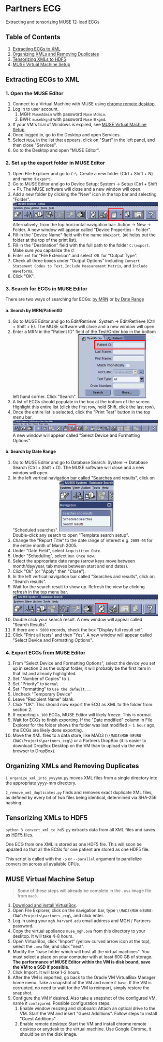 # Partners ECG
Extracting and tensorizing MUSE 12-lead ECGs

## Table of Contents
1. [Extracting ECGs to XML](#extracting-ecgs-to-xml)
2. [Organizing XMLs and Removing Duplicates](#organizing-xmls-and-removing-duplicates)
3. [Tensorizing XMLs to HDF5](#tensorizing-xmls-to-hdf5)
4. [MUSE Virtual Machine Setup](#muse-virtual-machine-setup)

## Extracting ECGs to XML
### 1. Open the MUSE Editor
1. Connect to a Virtual Machine with MUSE using [chrome remote desktop](https://remotedesktop.google.com/access).
2. Log in to user account.
   1. MGH: `MuseAdmin` with password `Muse!Admin`.
   2. BWH: `musebkgnd` with password `Muse!Bkgnd`.
3. If your VM's trial of Windows is expired, see [MUSE Virtual Machine Setup](#muse-virtual-machine-setup).
4. Once logged in, go to the Desktop and open Services.
5. Select `MUSE` in the list that appears, click on "Start" in the left panel, and then close "Services".
6. Go to the Desktop and open "MUSE Editor".

### 2. Set up the export folder in MUSE Editor
1. Open File Explorer and go to `C:\`. Create a new folder (Ctrl + Shift + N) and name it `export`.
2. Go to MUSE Editor and go to Device Setup: System -> Setup (Ctrl + Shift + P). The MUSE software will close and a new window will open.
3. Add a new folder by clicking the "New" icon in the top bar and selecting "Folder". ![MUSE New Export Folder](images/MUSE-new-export-folder.png)  
Alternatively, from the top horizontal navigation bar: Action -> New -> Folder. A new window will appear called "Device Properties - Folder".
4. Fill in the "Device Name" field with the name `00export`. (`00` helps put the folder at the top of the print list).
5. Fill in the "Destination" field with the full path to the folder `C:\export`. Make sure you capitalize the `C`!
6. Enter `xml` for "File Extension" and select `XML` for "Output Type".  
7. Check all three boxes under "Output Options" including `Convert Statement Codes to Text`, `Include Measurement Matrix`, and `Include Waveforms`.  
8. Click "OK".

### 3. Search for ECGs in MUSE Editor
There are two ways of searching for ECGs: [by MRN](#a-search-by-mrnpatientid) or [by Date Range](#b-search-by-date-range)

#### a. Search by MRN/PatientID
1. Go to MUSE Editor and go to Edit/Retrieve: System -> Edit/Retrieve (Ctrl + Shift + E). The MUSE software will close and a new window will open.
2. Enter a MRN in the "Patient ID" field of the Test/Order box in the bottom left hand corner. Click "Search". ![MUSE Editor Test Search Box](images/MUSE-test-search-field.png)
3. A list of ECGs should populate in the box at the bottom of the screen. Highlight this entire list (click the first row, hold Shift, click the last row). 
4. Once the entire list is selected, click the "Print Test" button in the top menu bar. ![MUSE Editor Print Test Button](images/MUSE-print-test-button.png)  
A new window will appear called "Select Device and Formatting Options".

#### b. Search by Date Range
1. Go to MUSE Editor and go to Database Search: System -> Database Search (Ctrl + Shift + D). The MUSE software will close and a new window will open.
2. In the left vertical navigation bar called "Searches and results", click on "Scheduled searches". ![MUSE Editor Database Search](images/MUSE-database-search.png)  
Double-click any search to open "Template search setup".  
3. Change the "Report Title" to the date range of interest e.g. `2005-03` for the entire month of March 2005.
4. Under "Date Field", select `Acquisition Date`.  
5. Under "Scheduling", select `Run Once Now`.  
6. Select the appropriate date range (arrow keys move between month/day/year, tab moves between start and end dates).  
7. Click "Ok" (or "Apply" then "Close").
8. In the left vertical navigation bar called "Searches and results", click on "Search results".
9. Wait for the search result to show up. Refresh the view by clicking refresh in the top menu bar. ![MUSE Editor Search Results Refresh](images/MUSE-search-results-refresh.png)
10. Double click your search result. A new window will appear called "Search Results".
11. If there are `> 5000` records, check the box "Display full result set".
12. Click "Print all tests" and then "Yes". A new window will appear called "Select Device and Formatting Options".

### 4. Export ECGs from MUSE Editor
1. From "Select Device and Formatting Options", select the device you set up in section 2 as the output folder, it will probably be the first item in that list and already highlighted.
2. Set "Number of Copies" to `1`.
3. Set "Priority" to `Normal`
4. Set "Formatting" to `Use the default...`
5. Uncheck "Temporary Device"
6. Leave "Recipient Name" blank.
7. Click "OK". This should now export the ECG as XML to the folder from section 2.
8. If exporting `> 100` ECGs, MUSE Editor will likely freeze. This is normal.
9. Wait for ECGs to finish exporting. If the "Date modified" column in File Explorer for the folder shows the folder was last modified `> 1 hour` ago, the ECGs are likely done exporting.
10. Move the XML files to a data store, like MAD3 (`\\MAD3\MGH-NEURO-CDAC\Projects\partners_ecg\`) or a Partners DropBox (it is easier to download DropBox Desktop on the VM than to upload via the web browser to DropBox).

## Organizing XMLs and Removing Duplicates
`1_organize_xml_into_yyyymm.py` moves XML files from a single directory into the appropriate yyyy-mm directory.

`2_remove_xml_duplicates.py` finds and removes exact duplicate XML files, as defined by every bit of two files being identical, determined via SHA-256 hashing. 

## Tensorizing XMLs to HDF5
`python 3_convert_xml_to_hd5.py` extracts data from all XML files and saves as [HDF5 files](https://www.hdfgroup.org). 

One ECG from one XML is stored as one HDF5 file. This will soon be updated so that all the ECGs for one patient are stored as one HDF5 file.

This script is called with the `-p` or `--parallel` argument to parallelize conversion across all available CPUs.  

## MUSE Virtual Machine Setup
> Some of these steps will already be complete in the `.ova` image file from `mad3`.  
1. [Download and install VirtualBox](https://www.virtualbox.org/wiki/Downloads).
2. Open File Explorer, click on the navigation bar, type `\\MAD3\MGH-NEURO-CDAC\Projects\partners_ecg\`, and click enter.
3. Log in using your `mgh.harvard.edu` email address and MGH / Partners password.
4. Copy the virtual appliance `muse_mgh.ova` from this directory to your desktop. It will take 4-8 hours.
5. Open VirtualBox, click "Import" (yellow curved arrow icon at the top), select the `.ova` file, and click "next".
6. Modify the "base folder which will host all the virtual machines". You must select a place on your computer with at least 600 GB of storage. **The performance of MUSE Editor within the VM is disk bound, save the VM to a SSD if possible.**  
8. Click Import. It will take 1-2 hours.  
9. After the VM is imported, go back to the Oracle VM VirtualBox Manager home menu. Take a snapshot of the VM and name it `base`. If the VM is corrupted, no need to wait for the VM to reimport, simply restore the snapshot.
10. Configure the VM if desired. Also take a snapshot of the configured VM, name it `configured`. Possible configuration steps:
    1. Enable window resizing and clipboard: Attach an optical drive to the VM. Start the VM and insert "Guest Additions". Follow steps to install "Guest Additions". 
    2. Enable remote desktop: Start the VM and install chrome remote desktop or anydesk to the virtual machine. Use Google Chrome, it should be on the disk image.
